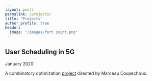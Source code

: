 ```yaml
---
layout: posts
permalink: /projects/
title: "Projects"
author_profile: true
header:
  image: "/images/fort point.png"
---
```



## User Scheduling in 5G
January 2020  

A combinatory optimization [project](https://github.com/AmineRabhi/User-Scheduling-in-5G) directed by Marceau Coupechoux. 

